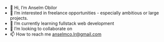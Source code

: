 - 👋 Hi, I’m Anselm Obilor
- 👀 I’m interested in freelance opportunities - especially ambitious or large projects.
- 🌱 I’m currently learning fullstack web development
- 💞️ I’m looking to collaborate on 
- 📫 How to reach me anselmco.lr@gmail.com

<!---
anxem/anxem is a ✨ special ✨ repository because its `README.md` (this file) appears on your GitHub profile.
You can click the Preview link to take a look at your changes.
--->
